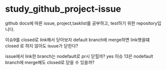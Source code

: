 # study_github_project-issue
github docs에 따른 issue, project,tasklist를 공부하고, test하기 위한 repository입니다.

이슈9를 closed로 link해서 닫아보자
default branch에 merge하면 link햇을떄 closed 로 하지 않아도 isuue가 닫힌다?

  issue에서 link한 branch는 nodefault로 pr시 닫힐까?
yes
이슈 13은 nodefault branch에 merge해도 closed로 닫을 수 있을까?
